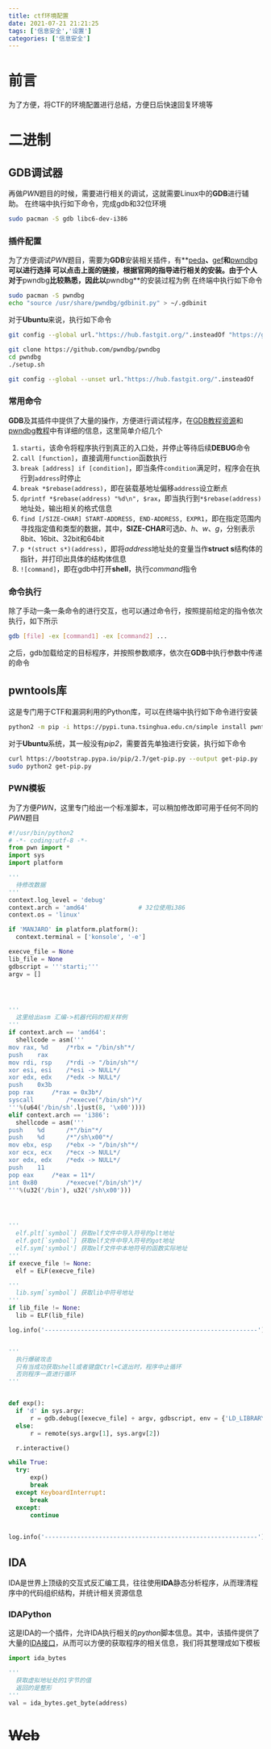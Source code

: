 ```yaml
---
title: ctf环境配置
date: 2021-07-21 21:21:25
tags: ['信息安全','设置']
categories: ['信息安全']
---
```


# 前言

  为了方便，将CTF的环境配置进行总结，方便日后快速回复环境等


# 二进制

## GDB调试器

  再做*PWN*题目的时候，需要进行相关的调试，这就需要Linux中的**GDB**进行辅助。
  在终端中执行如下命令，完成gdb和32位环境

  ```bash
sudo pacman -S gdb libc6-dev-i386
  ```

### 插件配置

  为了方便调试*PWN*题目，需要为**GDB**安装相关插件，有**[peda](https://github.com/longld/peda)**、**[gef](https://github.com/hugsy/gef)**和**[pwndbg](https://github.com/pwndbg/pwndbg)**可以进行选择
  可以点击上面的链接，根据官网的指导进行相关的安装。由于个人对于**pwndbg**比较熟悉，因此以**pwndbg**的安装过程为例
  在终端中执行如下命令

  ```bash
sudo pacman -S pwndbg
echo "source /usr/share/pwndbg/gdbinit.py" > ~/.gdbinit
  ```

  对于**Ubuntu**来说，执行如下命令
  ```bash
git config --global url."https://hub.fastgit.org/".insteadOf "https://github.com/"

git clone https://github.com/pwndbg/pwndbg
cd pwndbg
./setup.sh

git config --global --unset url."https://hub.fastgit.org/".insteadOf
  ```


### 常用命令

  **GDB**及其插件中提供了大量的操作，方便进行调试程序，在[GDB教程资源](http://www.gnu.org/software/gdb/documentation/)和[pwndbg教程](https://browserpwndbg.readthedocs.io/en/docs/commands/misc/pwndbg/)中有详细的信息，这里简单介绍几个
  1. `starti`，该命令将程序执行到真正的入口处，并停止等待后续**DEBUG**命令
  2. `call [function]`，直接调用`function`函数执行
  3. `break [address] if [condition]`，即当条件`condition`满足时，程序会在执行到`address`时停止
  4. `break *$rebase(address)`，即在装载基地址偏移`address`设立断点
  5. `dprintf *$rebase(address) "%d\n", $rax`，即当执行到`*$rebase(address)`地址处，输出相关的格式信息
  6. `find [/SIZE-CHAR] START-ADDRESS, END-ADDRESS, EXPR1`，即在指定范围内寻找指定值和类型的数据，其中，**SIZE-CHAR**可选*b*、*h*、*w*、*g*，分别表示8bit、16bit、32bit和64bit
  7. `p *(struct s*)(address)`，即将*address*地址处的变量当作**struct s**结构体的指针，并打印出具体的结构体信息
  8. `![command]`，即在gdb中打开**shell**，执行*command*指令

### 命令执行

  除了手动一条一条命令的进行交互，也可以通过命令行，按照提前给定的指令依次执行，如下所示
  ```bash
gdb [file] -ex [command1] -ex [command2] ...
  ```
  之后，gdb加载给定的目标程序，并按照参数顺序，依次在**GDB**中执行参数中传递的命令



## pwntools库

  这是专门用于CTF和漏洞利用的Python库，可以在终端中执行如下命令进行安装
  ```bash
python2 -m pip -i https://pypi.tuna.tsinghua.edu.cn/simple install pwntools
  ```

  对于**Ubuntu**系统，其一般没有*pip2*，需要首先单独进行安装，执行如下命令
  ```bash
curl https://bootstrap.pypa.io/pip/2.7/get-pip.py --output get-pip.py
sudo python2 get-pip.py
  ```


### PWN模板

  为了方便*PWN*，这里专门给出一个标准脚本，可以稍加修改即可用于任何不同的*PWN*题目
  ```python
#!/usr/bin/python2
# -*- coding:utf-8 -*-
from pwn import *
import sys
import platform

'''
	待修改数据
'''
context.log_level = 'debug'
context.arch = 'amd64'				# 32位使用i386
context.os = 'linux'

if 'MANJARO' in platform.platform():
	context.terminal = ['konsole', '-e']

execve_file = None
lib_file = None
gdbscript = '''starti;'''
argv = []




'''
	这里给出asm 汇编->机器代码的相关样例
'''
if context.arch == 'amd64':
	shellcode = asm('''
mov	rax, %d		/*rbx = "/bin/sh"*/
push	rax
mov	rdi, rsp	/*rdi -> "/bin/sh"*/
xor	esi, esi	/*esi -> NULL*/
xor	edx, edx	/*edx -> NULL*/
push	0x3b
pop	rax		/*rax = 0x3b*/
syscall			/*execve("/bin/sh")*/
'''%(u64('/bin/sh'.ljust(8, '\x00'))))
elif context.arch == 'i386':
	shellcode = asm('''
push	%d		/*"/bin"*/
push	%d		/*"/sh\x00"*/
mov	ebx, esp	/*ebx -> "/bin/sh"*/
xor	ecx, ecx	/*ecx -> NULL*/
xor	edx, edx	/*edx -> NULL*/
push	11
pop	eax		/*eax = 11*/
int 0x80		/*execve("/bin/sh")*/
'''%(u32('/bin'), u32('/sh\x00')))




'''
	elf.plt[`symbol`] 获取elf文件中导入符号的plt地址
	elf.got[`symbol`] 获取elf文件中导入符号的got地址
	elf.sym['symbol'] 获取elf文件中本地符号的函数实际地址
'''
if execve_file != None:
	elf = ELF(execve_file)

'''
	lib.sym[`symbol`] 获取lib中符号地址
'''
if lib_file != None:
	lib = ELF(lib_file)

log.info('-----------------------------------------------------------')


'''
	执行爆破攻击
	只有当成功获取shell或者键盘Ctrl+C退出时，程序中止循环
	否则程序一直进行循环
'''


def exp():
	if 'd' in sys.argv:
		r = gdb.debug([execve_file] + argv, gdbscript, env = {'LD_LIBRARY_PATH' : './'})	# 首先加载当前目录下的动态库文件
	else:
		r = remote(sys.argv[1], sys.argv[2])

	r.interactive()

while True:
	try:
		exp()
		break
	except KeyboardInterrupt:
		break
	except:
		continue

	
log.info('-----------------------------------------------------------')
  ```


## IDA

  IDA是世界上顶级的交互式反汇编工具，往往使用**IDA**静态分析程序，从而理清程序中的代码组织结构，并统计相关资源信息

### IDAPython

  这是IDA的一个插件，允许IDA执行相关的*python*脚本信息。其中，该插件提供了大量的[IDA接口](https://hex-rays.com/products/ida/support/idapython_docs/frames.html)，从而可以方便的获取程序的相关信息，我们将其整理成如下模板
  ```python
import ida_bytes

'''
	获取虚拟地址处的1字节的值
	返回的是整形
'''
val = ida_bytes.get_byte(address)
  ```



# ~~Web~~
